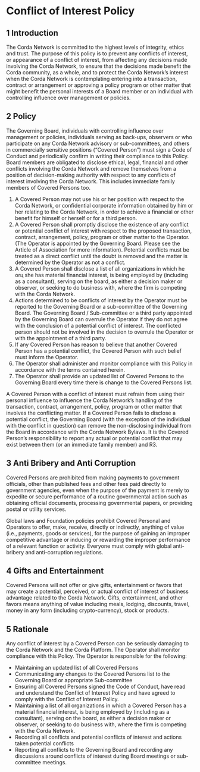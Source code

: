 # Conflict of Interest Policy

## 1 Introduction

The Corda Network is committed to the highest levels of integrity, ethics and trust. The purpose of this policy is to 
prevent any conflicts of interest, or appearance of a conflict of interest, from affecting any decisions made involving 
the Corda Network, to ensure that the decisions made benefit the Corda community, as a whole, and to protect the Corda 
Network’s interest when the Corda Network is contemplating entering into a transaction, contract or arrangement or 
approving a policy program or other matter that might benefit the personal interests of a Board member or an individual 
with controlling influence over management or policies.

## 2 Policy

The Governing Board, individuals with controlling influence over management or policies, individuals serving as 
back-ups, observers or who participate on any Corda Network advisory or sub-committees, and others in commercially 
sensitive positions (“Covered Person”) must sign a Code of Conduct and periodically confirm in writing their compliance 
to this Policy. Board members are obligated to disclose ethical, legal, financial and other conflicts involving the 
Corda Network and remove themselves from a position of decision-making authority with respect to any conflicts of 
interest involving the Corda Network. This includes immediate family members of Covered Persons too.

1.  A Covered Person may not use his or her position with respect to the Corda Network, or confidential corporate 
information obtained by him or her relating to the Corda Network, in order to achieve a financial or other benefit 
for himself or herself or for a third person.
2.  A Covered Person shall promptly disclose the existence of any conflict or potential conflict of interest with 
respect to the proposed transaction, contract, arrangement, policy, program or other matter to the Operator. (The 
Operator is appointed by the Governing Board. Please see the Article of Association for more information). Potential 
conflicts must be treated as a direct conflict until the doubt is removed and the matter is determined by the Operator 
as not a conflict.
3.  A Covered Person shall disclose a list of all organizations in which he orц she has material financial interest, is 
being employed by (including as a consultant), serving on the board, as either a decision maker or observer, or seeking 
to do business with, where the firm is competing with the Corda Network.
4.  Actions determined to be conflicts of interest by the Operator must be reported to the Governing Board or a 
sub-committee of the Governing Board. The Governing Board / Sub-committee or a third party appointed by the Governing 
Board can overrule the Operator if they do not agree with the conclusion of a potential conflict of interest. The 
conflicted person should not be involved in the decision to overrule the Operator or with the appointment of a third 
party.
5.  If any Covered Person has reason to believe that another Covered Person has a potential conflict, the Covered Person 
with such belief must inform the Operator.
6.  The Operator shall administer and monitor compliance with this Policy in accordance with the terms contained herein.
7.  The Operator shall provide an updated list of Covered Persons to the Governing Board every time there is change to 
the Covered Persons list.

A Covered Person with a conflict of interest must refrain from using their personal influence to influence the Corda 
Network’s handling of the transaction, contract, arrangement, policy, program or other matter that involves the 
conflicting matter. If a Covered Person fails to disclose a potential conflict, the Governing Board (with the exception 
of the individual with the conflict in question) can remove the non-disclosing individual from the Board in accordance 
with the Corda Network Bylaws. It is the Covered Person’s responsibility to report any actual or potential conflict that 
may exist between them (or an immediate family member) and R3.

## 3 Anti Bribery and Anti Corruption

Covered Persons are prohibited from making payments to government officials, other than published fees and other fees 
paid directly to government agencies, even when the purpose of the payment is merely to expedite or secure performance 
of a routine governmental action such as obtaining official documents, processing governmental papers, or providing 
postal or utility services.

Global laws and Foundation policies prohibit Covered Personal and Operators to offer, make, receive, directly or 
indirectly, anything of value (i.e., payments, goods or services), for the purpose of gaining an improper competitive 
advantage or inducing or rewarding the improper performance of a relevant function or activity. Everyone must comply 
with global anti-bribery and anti-corruption regulations.

## 4 Gifts and Entertainment

Covered Persons will not offer or give gifts, entertainment or favors that may create a potential, perceived, or actual 
conflict of interest of business advantage related to the Corda Network. Gifts, entertainment, and other favors means 
anything of value including meals, lodging, discounts, travel, money in any form (including crypto-currency), stock or 
products.

## 5 Rationale

Any conflict of interest by a Covered Person can be seriously damaging to the Corda Network and the Corda Platform. The 
Operator shall monitor compliance with this Policy. The Operator is responsible for the following:

*   Maintaining an updated list of all Covered Persons
*   Communicating any changes to the Covered Persons list to the Governing Board or appropriate Sub-committee
*   Ensuring all Covered Persons signed the Code of Conduct, have read and understand the Conflict of Interest Policy 
and have agreed to comply with the Conflict of Interest Policy.
*   Maintaining a list of all organizations in which a Covered Person has a material financial interest, is being 
employed by (including as a consultant), serving on the board, as either a decision maker or observer, or seeking to do 
business with, where the firm is competing with the Corda Network.
*   Recording all conflicts and potential conflicts of interest and actions taken potential conflicts
*   Reporting all conflicts to the Governing Board and recording any discussions around conflicts of interest during 
Board meetings or sub-committee meetings.